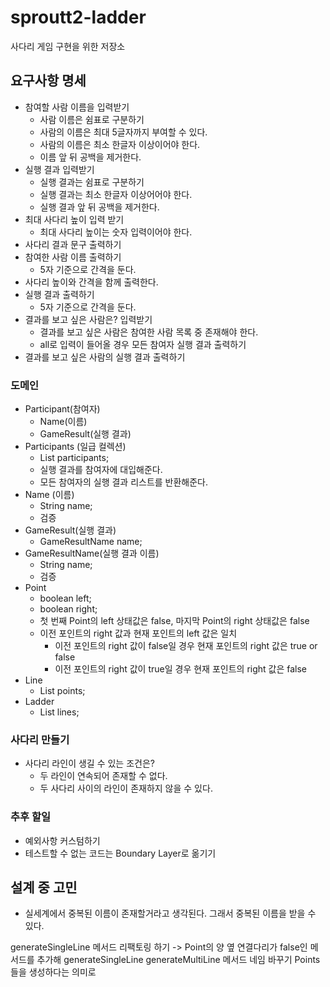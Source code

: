 # sproutt2-ladder
사다리 게임 구현을 위한 저장소

## 요구사항 명세

* 참여할 사람 이름을 입력받기
    * 사람 이름은 쉼표로 구분하기
    * 사람의 이름은 최대 5글자까지 부여할 수 있다.
    * 사람의 이름은 최소 한글자 이상이어야 한다.
    * 이름 앞 뒤 공백을 제거한다.
* 실행 결과 입력받기
    * 실행 결과는 쉼표로 구분하기
    * 실행 결과는 최소 한글자 이상어어야 한다.
    * 실행 결과 앞 뒤 공백을 제거한다.
* 최대 사다리 높이 입력 받기
    * 최대 사다리 높이는 숫자 입력이어야 한다.
* 사다리 결과 문구 출력하기
* 참여한 사람 이름 출력하기
  * 5자 기준으로 간격을 둔다.
* 사다리 높이와 간격을 함께 출력한다.
* 실행 결과 출력하기
  * 5자 기준으로 간격을 둔다.
* 결과를 보고 싶은 사람은? 입력받기
  * 결과를 보고 싶은 사람은 참여한 사람 목록 중 존재해야 한다.
  * all로 입력이 들어올 경우 모든 참여자 실행 결과 출력하기
* 결과를 보고 싶은 사람의 실행 결과 출력하기

### 도메인
* Participant(참여자)
  * Name(이름)
  * GameResult(실행 결과)
* Participants (일급 컬렉션)
  * List<Participant> participants;
  * 실행 결과를 참여자에 대입해준다.
  * 모든 참여자의 실행 결과 리스트를 반환해준다.
* Name (이름)
  * String name;
  * 검증
* GameResult(실행 결과)
  * GameResultName name;
* GameResultName(실행 결과 이름) 
  * String name;
  * 검증
* Point
  * boolean left;
  * boolean right;
  * 첫 번째 Point의 left 상태값은 false, 마지막 Point의 right 상태값은 false
  * 이전 포인트의 right 값과 현재 포인트의 left 값은 일치
    * 이전 포인트의 right 값이 false일 경우 현재 포인트의 right 값은 true or false
    * 이전 포인트의 right 값이 true일 경우 현재 포인트의 right 값은 false
* Line
  * List<Point> points;
* Ladder
  * List<Line> lines;
  
### 사다리 만들기
* 사다리 라인이 생길 수 있는 조건은?
  * 두 라인이 연속되어 존재할 수 없다.
  * 두 사다리 사이의 라인이 존재하지 않을 수 있다.
  
### 추후 할일
* 예외사항 커스텀하기
* 테스트할 수 없는 코드는 Boundary Layer로 옮기기

    
## 설계 중 고민
* 실세계에서 중복된 이름이 존재할거라고 생각된다. 그래서 중복된 이름을 받을 수 있다.

generateSingleLine 메서드 리팩토링 하기 -> Point의 양 옆 연결다리가 false인 메서드를 추가해 
generateSingleLine
generateMultiLine 메서드 네임 바꾸기 Points 들을 생성하다는 의미로